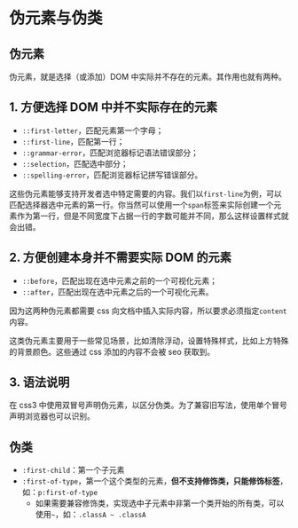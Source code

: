 # 伪元素与伪类

## 伪元素

伪元素，就是选择（或添加）DOM 中实际并不存在的元素。其作用也就有两种。

## 1. 方便选择 DOM 中并不实际存在的元素

- `::first-letter`，匹配元素第一个字母；
- `::first-line`，匹配第一行；
- `::grammar-error`，匹配浏览器标记语法错误部分；
- `::selection`，匹配选中部分；
- `::spelling-error`，匹配浏览器标记拼写错误部分。

这些伪元素能够支持开发者选中特定需要的内容。我们以`first-line`为例，可以匹配选择器选中元素的第一行。你当然可以使用一个`span`标签来实际创建一个元素作为第一行，但是不同宽度下占据一行的字数可能并不同，那么这样设置样式就会出错。

## 2. 方便创建本身并不需要实际 DOM 的元素

- `::before`，匹配出现在选中元素之前的一个可视化元素；
- `::after`，匹配出现在选中元素之后的一个可视化元素。

因为这两种伪元素都需要 css 向文档中插入实际内容，所以要求必须指定`content`内容。

这类伪元素主要用于一些常见场景，比如清除浮动，设置特殊样式，比如上方特殊的背景颜色。这些通过 css 添加的内容不会被 seo 获取到。

## 3. 语法说明

在 css3 中使用双冒号声明伪元素，以区分伪类。为了兼容旧写法，使用单个冒号声明浏览器也可以识别。

## 伪类

- `:first-child`：第一个子元素
- `:first-of-type`，第一个这个类型的元素，**但不支持修饰类，只能修饰标签**，如：`p:first-of-type`
  - 如果需要兼容修饰类，实现选中子元素中非第一个类开始的所有类，可以使用`~`，如：`.classA ~ .classA`

